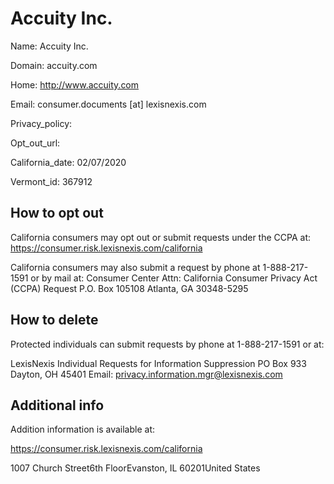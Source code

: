 
# Accuity Inc.

Name: Accuity Inc.

Domain: accuity.com

Home: http://www.accuity.com

Email: consumer.documents [at] lexisnexis.com

Privacy_policy: 

Opt_out_url: 

California_date: 02/07/2020

Vermont_id: 367912



## How to opt out

California consumers may opt out or submit requests under the CCPA at:
https://consumer.risk.lexisnexis.com/california

California consumers may also submit a request by phone at 1-888-217-1591 or by mail at: 
Consumer Center
Attn: California Consumer Privacy Act (CCPA) Request
 P.O. Box 105108
Atlanta, GA 30348-5295

## How to delete

Protected individuals can submit requests by phone at 1-888-217-1591 or at:

LexisNexis Individual Requests for Information Suppression
PO Box 933 
Dayton, OH 45401 
Email: privacy.information.mgr@lexisnexis.com

## Additional info

Addition information is available at: 

https://consumer.risk.lexisnexis.com/california

1007 Church Street6th FloorEvanston, IL 60201United States

